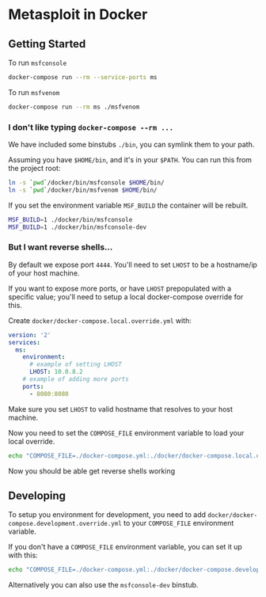 # Metasploit in Docker
## Getting Started

To run `msfconsole`
```bash
docker-compose run --rm --service-ports ms
```

To run `msfvenom`
```bash
docker-compose run --rm ms ./msfvenom
```

### I don't like typing `docker-compose --rm ...`

We have included some binstubs `./bin`, you can symlink them to your path.

Assuming you have `$HOME/bin`, and it's in your `$PATH`. You can run this from the project root:

```bash
ln -s `pwd`/docker/bin/msfconsole $HOME/bin/
ln -s `pwd`/docker/bin/msfvenom $HOME/bin/
```

If you set the environment variable `MSF_BUILD` the container will be rebuilt.

```bash
MSF_BUILD=1 ./docker/bin/msfconsole
MSF_BUILD=1 ./docker/bin/msfconsole-dev
```

### But I want reverse shells...

By default we expose port `4444`. You'll need to set `LHOST` to be a hostname/ip
of your host machine.

If you want to expose more ports, or have `LHOST` prepopulated with a specific
value; you'll need to setup a local docker-compose override for this.

Create `docker/docker-compose.local.override.yml` with:
```yml
version: '2'
services:
  ms:
    environment:
      # example of setting LHOST
      LHOST: 10.0.8.2
    # example of adding more ports
    ports:
      - 8080:8080
```

Make sure you set `LHOST` to valid hostname that resolves to your host machine.

Now you need to set the `COMPOSE_FILE` environment variable to load your local
override.

```bash
echo "COMPOSE_FILE=./docker-compose.yml:./docker/docker-compose.local.override.yml" >> .env
```
Now you should be able get reverse shells working

## Developing

To setup you environment for development, you need to add `docker/docker-compose.development.override.yml`
to your `COMPOSE_FILE` environment variable.

If you don't have a `COMPOSE_FILE` environment variable, you can set it up with this:

```bash
echo "COMPOSE_FILE=./docker-compose.yml:./docker/docker-compose.development.override.yml" >> .env
```

Alternatively you can also use the `msfconsole-dev` binstub.
